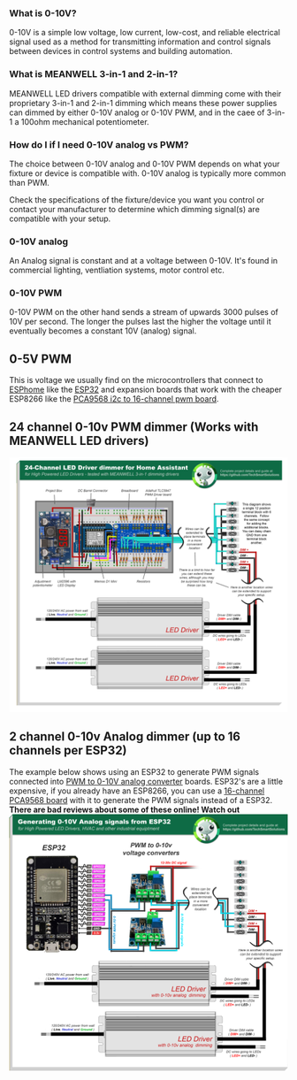 ### What is 0-10V?
0-10V is a simple low voltage, low current, low-cost, and reliable electrical signal used as a method for transmitting information and control signals between devices in control systems and building automation. 

### What is MEANWELL 3-in-1 and 2-in-1?
MEANWELL LED drivers compatible with external dimming come with their proprietary 3-in-1 and 2-in-1 dimming which means these power supplies can dimmed by either 0-10V analog or 0-10V PWM, and in the caee of 3-in-1 a 100ohm mechanical potentiometer. 

### How do I if I need 0-10V analog vs PWM?
The choice between 0-10V analog and 0-10V PWM depends on what your fixture or device is compatible with.  0-10V analog is typically more common than PWM. 

Check the specifications of the fixture/device you want you control or contact your manufacturer to determine which dimming signal(s) are compatible with your setup.  

### 0-10V analog
An Analog signal is constant and at a voltage between 0-10V.  It's found in commercial lighting, ventliation systems, motor control etc.

### 0-10V PWM
0-10V PWM on the other hand sends a stream of upwards 3000 pulses of 10V per second.  The longer the pulses last the higher the voltage until it eventually becomes a constant 10V (analog) signal.  

## 0-5V PWM
This is voltage we usually find on the microcontrollers that connect to <a href="https://esphome.io">ESPhome</a> like the <a href="https://www.google.com/search?q=ESP32">ESP32</a> and expansion boards that work with the cheaper ESP8266 like the <a href="https://www.google.com/search?q=PCA9568">PCA9568 i2c to 16-channel pwm board</a>.

## 24 channel 0-10v PWM dimmer (Works with MEANWELL LED drivers)
<img src="/images/24-Channel-TLC5947-based-LED-Driver-dimmer-for-Home-Assistant.png">

## 2 channel 0-10v Analog dimmer (up to 16 channels per ESP32)
The example below shows using an ESP32 to generate PWM signals connected into <a href="https://www.amazon.ca/s?k=PWM+to+0-10V+analog">PWM to 0-10V analog converter</a> boards.   ESP32's are a little expensive, if you already have an ESP8266, you can use a <a href="https://www.google.com/search?q=PCA9568">16-channel PCA9568 board</a>  with it to generate the PWM signals instead of a ESP32.  **There are bad reviews about some of these online! Watch out**
<img src="/images/Converting-5v-PWM-signals-from-ESP32-to-a-0-10v-Analog.png">


     
